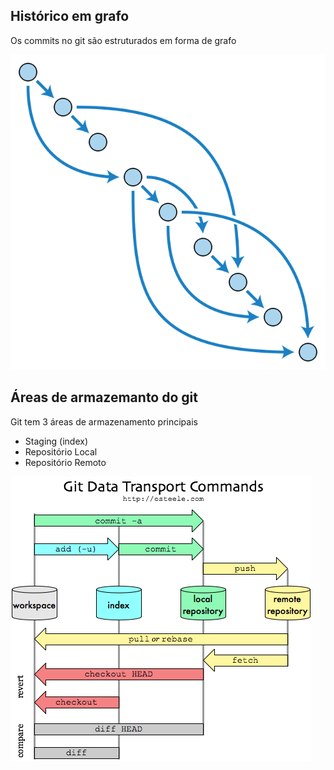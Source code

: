 Histórico em grafo
------------------

Os commits no git são estruturados em forma de grafo

![Grafo acíclico](direct-acyclic-graph.svg)

Áreas de armazemanto do git
---------------------------

Git tem 3 áreas de armazenamento principais

 - Staging (index)
 - Repositório Local
 - Repositório Remoto

![Comandos de trasporte e áreas de armazenamento](git-transport.png)

